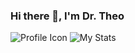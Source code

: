 ### Hi there 👋, I'm Dr. Theo
![Profile Icon](https://i.imgur.com/dx1qzZ9.png)
![My Stats](https://github-readme-stats.vercel.app/api?username=DrTheodor&&show_icons=true&title_color=ffffff&icon_color=bb2acf&text_color=daf7dc&bg_color=151515)
<!--
**DrTheodor/DrTheodor** is a ✨ _special_ ✨ repository because its `README.md` (this file) appears on your GitHub profile.

Here are some ideas to get you started:

- 🔭 I’m currently working on ...
- 🌱 I’m currently learning ...
- 👯 I’m looking to collaborate on ...
- 🤔 I’m looking for help with ...
- 💬 Ask me about ...
- 📫 How to reach me: ...
- 😄 Pronouns: ...
- ⚡ Fun fact: ...
-->

